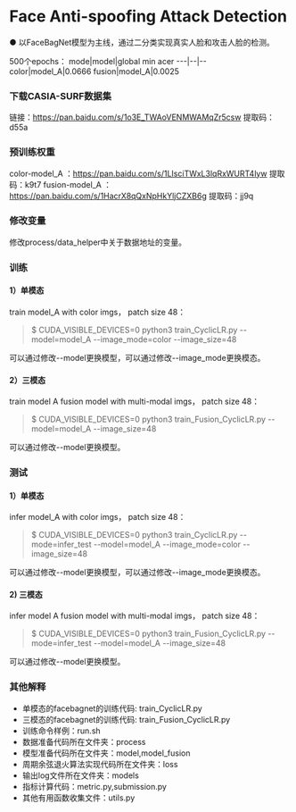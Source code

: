 # Face Anti-spoofing Attack Detection
● 以FaceBagNet模型为主线，通过二分类实现真实人脸和攻击人脸的检测。

500个epochs：
mode|model|global min acer
---|--|--
color|model_A|0.0666
fusion|model_A|0.0025

### 下载CASIA-SURF数据集
链接：https://pan.baidu.com/s/1o3E_TWAoVENMWAMqZr5csw  提取码：d55a  
### 预训练权重
color-model_A ：https://pan.baidu.com/s/1LIsciTWxL3lqRxWURT4lyw  提取码：k9t7
fusion-model_A ：https://pan.baidu.com/s/1HacrX8qQxNpHkYljCZXB6g 提取码：jj9q

### 修改变量
修改process/data_helper中关于数据地址的变量。

### 训练
#### 1）单模态
train model_A with color imgs， patch size 48：  
> $ CUDA_VISIBLE_DEVICES=0 python3 train_CyclicLR.py --model=model_A --image_mode=color --image_size=48  

可以通过修改--model更换模型，可以通过修改--image_mode更换模态。
#### 2）三模态 
train model A fusion model with multi-modal imgs， patch size 48：  
> $ CUDA_VISIBLE_DEVICES=0 python3 train_Fusion_CyclicLR.py --model=model_A --image_size=48  

可以通过修改--model更换模型。

### 测试
#### 1）单模态
infer model_A with color imgs， patch size 48：  
> $ CUDA_VISIBLE_DEVICES=0 python3 train_CyclicLR.py --mode=infer_test --model=model_A --image_mode=color --image_size=48  


可以通过修改--model更换模型，可以通过修改--image_mode更换模态。
#### 2) 三模态
infer model A fusion model with multi-modal imgs， patch size 48： 
> $ CUDA_VISIBLE_DEVICES=0 python3 train_Fusion_CyclicLR.py --mode=infer_test --model=model_A --image_size=48  

可以通过修改--model更换模型。

### 其他解释
 -  单模态的facebagnet的训练代码: train_CyclicLR.py   
 -  三模态的facebagnet的训练代码: train_Fusion_CyclicLR.py  
 -  训练命令样例：run.sh
 -  数据准备代码所在文件夹：process  
 -  模型准备代码所在文件夹：model,model_fusion  
 -  周期余弦退火算法实现代码所在文件夹：loss 
 -  输出log文件所在文件夹：models  
 -  指标计算代码：metric.py,submission.py  
 -  其他有用函数收集文件：utils.py  

